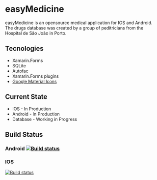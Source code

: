 # easyMedicine

easyMedicine is an opensource medical application for IOS and Android. The drugs database was created by a group of peditricians from the Hospital de São João in Porto.


## Tecnologies 
  - Xamarin.Forms
  - SQLite 
  - Autofac 
  - Xamarin.Forms plugins
  - [Google Material Icons](https://design.google.com/icons/)

## Current State
  - IOS - In Production
  - Android - In Production
  - Database - Working in Progress

## Build Status
### Android [![Build status](https://build.appcenter.ms/v0.1/apps/25e2f8bd-9679-4df3-9365-7c018e5af5ea/branches/master/badge)](https://appcenter.ms)
### IOS
[![Build status](https://build.appcenter.ms/v0.1/apps/602acad5-4320-4e52-9c91-9792847e30d8/branches/master/badge)](https://appcenter.ms)
